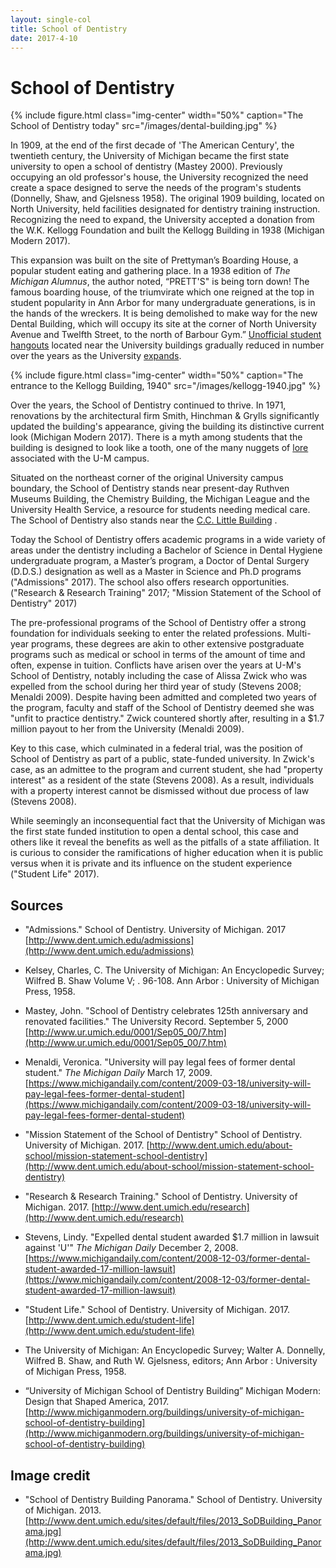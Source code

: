 ```yaml
---
layout: single-col
title: School of Dentistry
date: 2017-4-10
---
```


# School of Dentistry

{% include figure.html class="img-center" width="50%" caption="The School of Dentistry today" src="/images/dental-building.jpg" %}

In 1909, at the end of the first decade of 'The American Century', the twentieth century, the University of Michigan became the first state university to open a school of dentistry (Mastey 2000). Previously occupying an old professor's house, the University recognized the need create a space designed to serve the needs of the program's students (Donnelly, Shaw, and Gjelsness 1958). The original 1909 building, located on North University, held facilities designated for dentistry training instruction. Recognizing the need to expand, the University accepted a donation from the W.K. Kellogg Foundation and built the Kellogg Building in 1938 (Michigan Modern 2017).

This expansion was built on the site of Prettyman’s Boarding House, a popular student eating and gathering place. In a 1938 edition of _The Michigan Alumnus_, the author noted, “PRETT'S" is being torn down! The famous boarding house, of the triumvirate which one reigned at the top in student popularity in Ann Arbor for many undergraduate generations, is in the hands of the wreckers. It is being demolished to make way for the new Dental Building, which will occupy its site at the corner of North University Avenue and Twelfth Street, to the north of Barbour Gym.” [Unofficial student hangouts](https://umich-hist-399.github.io/campus-histories/essays/social-training) located near the University buildings gradually reduced in number over the years as the University [expands](https://umich-hist-399.github.io/campus-histories/essays/um-expansion-east).

{% include figure.html class="img-center" width="50%" caption="The entrance to the Kellogg Building, 1940" src="/images/kellogg-1940.jpg" %}

Over the years, the School of Dentistry continued to thrive. In 1971, renovations by the architectural firm Smith, Hinchman & Grylls significantly updated the building's appearance, giving the building its distinctive current look (Michigan Modern 2017). There is a myth among students that the building is designed to look like a tooth, one of the many nuggets of [lore](https://umich-hist-399.github.io/campus-histories/blurbs/arch) associated with the U-M campus.

Situated on the northeast corner of the original University campus boundary, the School of Dentistry stands near present-day Ruthven Museums Building, the Chemistry Building, the Michigan League and the University Health Service, a resource for students needing medical care. The School of Dentistry also stands near the [C.C. Little Building](https://umich-hist-399.github.io/campus-histories/blurbs/cclittle) .

Today the School of Dentistry offers academic programs in a wide variety of areas under the dentistry including a Bachelor of Science in Dental Hygiene undergraduate program, a Master’s program, a Doctor of Dental Surgery (D.D.S.) designation as well as a Master in Science and Ph.D programs ("Admissions" 2017). The school also offers research opportunities. ("Research & Research Training" 2017; "Mission Statement of the School of Dentistry" 2017)

The pre-professional programs of the School of Dentistry offer a strong foundation for individuals seeking to enter the related professions. Multi-year programs, these degrees are akin to other extensive postgraduate programs such as medical or school in terms of the amount of time and often, expense in tuition. Conflicts have arisen over the years at U-M's School of Dentistry, notably including the case of Alissa Zwick who was expelled from the school during her third year of study (Stevens 2008; Menaldi 2009). Despite having been admitted and completed two years of the program, faculty and staff of the School of Dentistry deemed she was "unfit to practice dentistry." Zwick countered shortly after, resulting in a $1.7 million payout to her from the University (Menaldi 2009). 

Key to this case, which culminated in a federal trial, was the position of School of Dentistry as part of a public, state-funded university. In Zwick's case, as an admittee to the program and current student, she had "property interest" as a resident of the state (Stevens 2008). As a result, individuals with a property interest cannot be dismissed without due process of law (Stevens 2008). 

While seemingly an inconsequential fact that the University of Michigan was the first state funded institution to open a dental school, this case and others like it reveal the benefits as well as the pitfalls of a state affiliation. It is curious to consider the ramifications of higher education when it is public versus when it is private and its influence on the student experience ("Student Life" 2017). 

## Sources

- "Admissions." School of Dentistry. University of Michigan. 2017
[http://www.dent.umich.edu/admissions](http://www.dent.umich.edu/admissions)

- Kelsey, Charles, C. The University of Michigan: An Encyclopedic Survey; Wilfred B. Shaw Volume V; . 96-108. Ann Arbor : University of Michigan Press, 1958.

- Mastey, John. "School of Dentistry celebrates 125th anniversary and renovated facilities." The University Record. September 5, 2000
[http://www.ur.umich.edu/0001/Sep05_00/7.htm](http://www.ur.umich.edu/0001/Sep05_00/7.htm) 
	
- Menaldi, Veronica. "University will pay legal fees of former dental student." _The Michigan Daily_ March 17, 2009.
[https://www.michigandaily.com/content/2009-03-18/university-will-pay-legal-fees-former-dental-student](https://www.michigandaily.com/content/2009-03-18/university-will-pay-legal-fees-former-dental-student)

- "Mission Statement of the School of Dentistry" School of Dentistry. University of Michigan. 2017.
[http://www.dent.umich.edu/about-school/mission-statement-school-dentistry](http://www.dent.umich.edu/about-school/mission-statement-school-dentistry)

- "Research & Research Training." School of Dentistry. University of Michigan. 2017.
[http://www.dent.umich.edu/research](http://www.dent.umich.edu/research)
	
- Stevens, Lindy. "Expelled dental student awarded $1.7 million in lawsuit against 'U'" _The Michigan Daily_ December 2, 2008.
[https://www.michigandaily.com/content/2008-12-03/former-dental-student-awarded-17-million-lawsuit](https://www.michigandaily.com/content/2008-12-03/former-dental-student-awarded-17-million-lawsuit)

- "Student Life." School of Dentistry. University of Michigan. 2017. [http://www.dent.umich.edu/student-life](http://www.dent.umich.edu/student-life)

- The University of Michigan: An Encyclopedic Survey; Walter A. Donnelly, Wilfred B. Shaw, and Ruth W. Gjelsness, editors; Ann Arbor : University of Michigan Press, 1958.

- “University of Michigan School of Dentistry Building” Michigan Modern: Design that Shaped America, 2017.  [http://www.michiganmodern.org/buildings/university-of-michigan-school-of-dentistry-building](http://www.michiganmodern.org/buildings/university-of-michigan-school-of-dentistry-building)

## Image credit
- "School of Dentistry Building Panorama." School of Dentistry. University of Michigan. 2013. [http://www.dent.umich.edu/sites/default/files/2013_SoDBuilding_Panorama.jpg](http://www.dent.umich.edu/sites/default/files/2013_SoDBuilding_Panorama.jpg)
